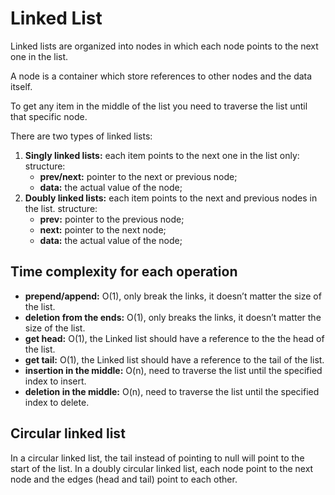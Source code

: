 # Linked List
Linked lists are organized into nodes in which each node points to the next
one in the list.  

A node is a container which store references to other nodes and the data 
itself.  

To get any item in the middle of the list you need to traverse the list 
until that specific node.  

There are two types of linked lists:
1. **Singly linked lists:** each item points to the next one in the list 
   only:
   structure:
     - **prev/next:** pointer to the next or previous node;
     - **data:** the actual value of the node;
2. **Doubly linked lists:** each item points to the next and previous nodes
   in the list.
   structure:
     - **prev:** pointer to the previous node;
     - **next:** pointer to the next node;
     - **data:** the actual value of the node;

## Time complexity for each operation
- **prepend/append:** O(1), only break the links, it doesn’t matter the 
  size of the list.
- **deletion from the ends:** O(1), only breaks the links, it doesn’t 
  matter the size of the list.
- **get head:** O(1), the Linked list should have a reference to the the 
  head of the list.
- **get tail:** O(1), the Linked list should have a reference to the tail 
  of the list.
- **insertion in the middle:** O(n), need to traverse the list until the 
  specified index to insert.
- **deletion in the middle:** O(n), need to traverse the list until the 
  specified index to delete.

## Circular linked list
In a circular linked list, the tail instead of pointing to null will point to 
the start of the list.
In a doubly circular linked list, each node point to the next node and the 
edges (head and tail) point to each other.
